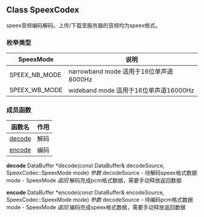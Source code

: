 ## Class SpeexCodex

speex音频编码解码。上传/下载至服务器的音频均为speex格式。

### 枚举类型
SpeexMode | 说明
--- | ---
SPEEX_NB_MODE | narrowband mode 适用于16位单声道8000Hz
SPEEX_WB_MODE | wideband mode 适用于16位单声道16000Hz

### 成员函数
函数名 | 作用
--- | ---
[decode](#XAudio::decode) | 解码
[encode](#XAudio::encode) | 编码

<a id="XAudio::decode"></a>
**decode**
DataBuffer \*decode(const DataBuffer& decodeSource, SpeexCodec::SpeexMode mode)
*参数*
decodeSource - 待解码speex格式数据
mode - SpeexMode
*返回*
解码完成pcm格式数据，需要手动释放返回数据

<a id="XAudio::encode"></a>
**encode**
DataBuffer \*encode(const DataBuffer& encodeSource, SpeexCodec::SpeexMode mode)
*参数*
decodeSource - 待编码pcm格式数据
mode - SpeexMode
*返回*
编码完成speex格式数据，需要手动释放返回数据



